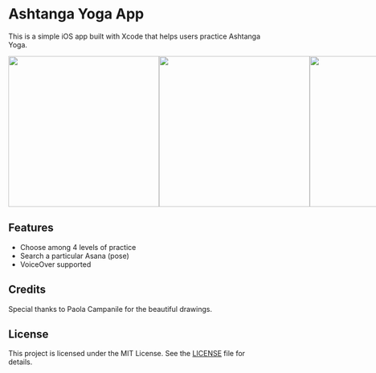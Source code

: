 # Ashtanga Yoga App
This is a simple iOS app built with Xcode that helps users practice Ashtanga Yoga.
<br>
<div style="display: flex; justify-content: space-between;">
  <img src="https://github.com/user-attachments/assets/f1c12bd8-6cf8-468b-a118-287fff863d85" width="300"/>
  <img src="https://github.com/user-attachments/assets/1e92c7d0-cf05-4eed-9305-a29130776e8c" width="300"/>
  <img src="https://github.com/user-attachments/assets/dae3157a-632a-4c0b-bf0f-0f4eb78ea6dd" width="300"/>
</div>

## Features
- Choose among 4 levels of practice
- Search a particular Asana (pose)
- VoiceOver supported

## Credits
Special thanks to Paola Campanile for the beautiful drawings.

## License
This project is licensed under the MIT License. See the [LICENSE](LICENSE) file for details.
